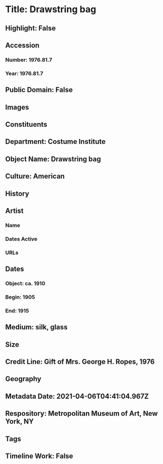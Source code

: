 # Title: Drawstring bag
## Highlight: False
## Accession
### Number: 1976.81.7
### Year: 1976.81.7
## Public Domain: False
## Images
## Constituents
## Department: Costume Institute
## Object Name: Drawstring bag
## Culture: American
## History
## Artist
### Name
### Dates Active
### URLs
## Dates
### Object: ca. 1910
### Begin: 1905
### End: 1915
## Medium: silk, glass
## Size
## Credit Line: Gift of Mrs. George H. Ropes, 1976
## Geography
## Metadata Date: 2021-04-06T04:41:04.967Z
## Respository: Metropolitan Museum of Art, New York, NY
## Tags
## Timeline Work: False